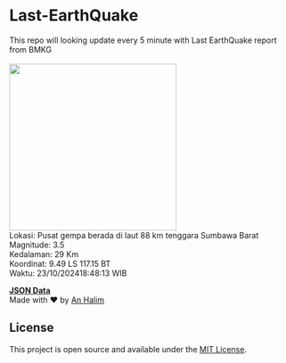 # Last-EarthQuake
This repo will looking update every 5 minute with Last EarthQuake report from BMKG
<br>
<br>
<img src="https://static.bmkg.go.id/20241023184813.mmi.jpg" width="300"/>
<br>
Lokasi: Pusat gempa berada di laut 88 km tenggara Sumbawa Barat <br>
Magnitude: 3.5 <br>
Kedalaman: 29 Km <br>
Koordinat: 9.49 LS 117.15 BT <br>
Waktu: 23/10/202418:48:13 WIB <br>

<a href="./data/data.json">**JSON Data**</a>
<br>
Made with ❤️ by <a href="https://github.com/an-halim">An Halim</a>
## License

This project is open source and available under the [MIT License](LICENSE).
